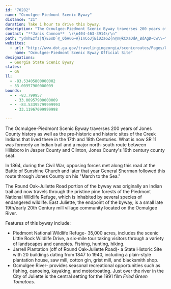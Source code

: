 ```yaml
---
id: "70282"
name: "Ocmulgee-Piedmont Scenic Byway"
distance: "21"
duration: Take 1 hour to drive this byway.
description: "The Ocmulgee-Piedmont Scenic Byway traverses 200 years of Jones County history as well as the pre-historic and historic sites of the Creek Indians that lived there in the 17th and 18th centuries."
contact: "**Janis Cannon**  \r\n404-463-3914\r\n"
path: "ydnhEzfz|N}ESsD`@_QbAuG~A}InCoJjBiDZaGZ{n@n@kCXaDdA_BdAgD~Cw\\~^eNnNcCxCgDrFsDtHyDhGo^v^sErCsTzFqJdEuPtKyB`BaCbCoBnDwEbOoB~GuCfJaV|w@YxETnFjC`SlAhEv@tApP|SbCvFXdDUv^RhI~@zRNnIIxAu@jFi@rCi@xAgAnB{AhAqFtCoDzAgHbEmDzAsBj@s@FwEE{NY{M?qEr@cHxB}FvB}@LsBJeCQ}PsDuBQwCBkIxAyBp@_CfBcBlBqKzPsDfE{AfAqAl@qEpA}EAmd@kAiFd@uLfEoBRiB@ya@mDyQ_CsC?uBt@yBnBkY`k@kC|CyBxAwKnFhD`GvB`I|BrKhBlFrCnJx@lF~@tCfHdHrCzHvBnJTvFhBdXd@zJEjAe@nDwCjJoCvH_@jBMr@BfEf@~BlAdCbCtC~KzKlIxFzG~C`At@Vb@n@dBb@nEJ`FUtEChCTfBVp@xOhPbF`IlHbTlEbL|CdGlLjTxAdDb@zELfIF|`@H|GbA`KX`JbAfGTlCYfDiB`KO|CDzDb@tHrDbPn@vBX~EErAgAtFaArEsAdEwAnC}IlLs@rAu@tBYvAw@bGMjCCpBx@dPEvAm@zDuD`Ow@rDKjBDrB^|CbIxRzEnKj@fBj@jCZtCJlJQ`IcBzNSxDNfB~@dDfBnErAdCbFtHlEpEr@lBhAbSNtFCd@m@`Cq@vAsAlAiDxBgBrCeArCmAfOeApRi@xCsA~D_BtBqC~F}GrXmDnMuB|DcBlB_TdT}K`JkD|E{AzCkBlFaGj]K~B?nFn@jEz@tB|ApClCnHbAjDn@hETfDj@fFvCv\\"
websites:
  - url: "http://www.dot.ga.gov/travelingingeorgia/scenicroutes/Pages/OcmulgeePiedmont.aspx"
    name: "Ocmulgee-Piedmont Scenic Byway Official Site"
designations:
  - Georgia State Scenic Byway
states:
  - GA
ll:
  - -83.53405800000002
  - 33.00957900000009
bounds:
  - - -83.799957
    - 33.00957900000009
  - - -83.53395799999993
    - 33.11967099999998

---
```


<p>The Ocmulgee-Piedmont Scenic Byway traverses 200 years of Jones
County history as well as the pre-historic and historic sites of
the Creek Indians that lived there in the 17th and 18th Centuries.
What is now SR 11 was formerly an Indian trail and a major
north-south route between Hillsboro in Jasper County and Clinton,
Jones County's 19th century county seat.</p>
<p>In 1864, during the Civil War, opposing forces met along this
road at the Battle of Sunshine Church and later that year General
Sherman followed this route through Jones County on his "March to
the Sea."</p>
<p>The Round Oak-Juliette Road portion of the byway was originally
an Indian trail and now travels through the pristine pine forests
of the Piedmont National Wildlife Refuge, which is inhabited by
several species of endangered wildlife. East Juliette, the endpoint
of the byway, is a small late 19th/early 20th Century mill village
community located on the Ocmulgee River.</p>
<p>Features of this byway include:</p>
<ul>
<li>Piedmont National Wildlife Refuge- 35,000 acres, includes the
scenic Little Rock Wildlife Drive, a six-mile tour taking visitors
through a variety of landscapes and canopies. Fishing, hunting,
hiking.</li>
<li>Jarrell Plantation (off of Round Oak-Juliette Road)- a State
Historic Site with 20 buildings dating from 1847 to 1940, including
a plain-style plantation house, saw mill, cotton gin, grist mill,
and blacksmith shop.</li>
<li>Ocmulgee River- provides seasonal recreational opportunities
such as fishing, canoeing, kayaking, and motorboating. Just over
the river in the City of Juliette is the central setting for the
1991 film <cite>Fried Green Tomatoes.</cite></li>
</ul>
